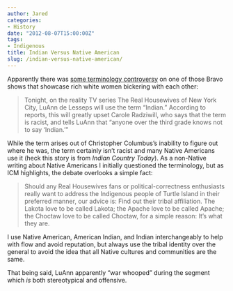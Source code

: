 ```yaml
---
author: Jared
categories:
- History
date: "2012-08-07T15:00:00Z"
tags:
- Indigenous
title: Indian Versus Native American
slug: /indian-versus-native-american/
---
```


Apparently there was [some terminology controversy](http://web.archive.org/web/20161004084815/http://indiancountrytodaymedianetwork.com/2012/08/06/tonights-real-housewives-features-misinformed-debate-over-un-racist-remark-127742) on one of those Bravo shows that showcase rich white women bickering with each other:

> Tonight, on the reality TV series The Real Housewives of New York City, LuAnn de Lesseps will use the term “Indian.” According to reports, this will greatly upset Carole Radziwill, who says that the term is racist, and tells LuAnn that “anyone over the third grade knows not to say ‘Indian.’”

While the term arises out of Christopher Columbus’s inability to figure out where he was, the term certainly isn’t racist and many Native Americans use it (heck this story is from *Indian Country Today*). As a non-Native writing about Native Americans I initially questioned the terminology, but as ICM highlights, the debate overlooks a simple fact:

> Should any Real Housewives fans or political-correctness enthusiasts really want to address the Indigenous people of Turtle Island in their preferred manner, our advice is: Find out their tribal affiliation. The Lakota love to be called Lakota; the Apache love to be called Apache; the Choctaw love to be called Choctaw, for a simple reason: It’s what they are.

I use Native American, American Indian, and Indian interchangeably to help with flow and avoid reputation, but always use the tribal identity over the general to avoid the idea that all Native cultures and communities are the same.

That being said, LuAnn apparently “war whooped” during the segment which *is* both stereotypical and offensive.
